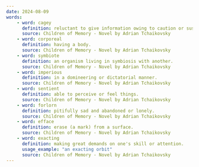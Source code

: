 ```yaml
---
date: 2024-08-09
words:
    - word: cagey
      definition: reluctant to give information owing to caution or suspicion.
      source: Children of Memory - Novel by Adrian Tchaikovsky
    - word: corporeal
      definition: having a body.
      source: Children of Memory - Novel by Adrian Tchaikovsky
    - word: symbiote
      definition: an organism living in symbiosis with another.
      source: Children of Memory - Novel by Adrian Tchaikovsky
    - word: imperious
      definition: in a domineering or dictatorial manner.
      source: Children of Memory - Novel by Adrian Tchaikovsky
    - word: sentient
      definition: able to perceive or feel things.
      source: Children of Memory - Novel by Adrian Tchaikovsky
    - word: forlorn
      definition: pitifully sad and abandoned or lonely.
      source: Children of Memory - Novel by Adrian Tchaikovsky
    - word: efface
      definition: erase (a mark) from a surface.
      source: Children of Memory - Novel by Adrian Tchaikovsky
    - word: exacting
      definition: making great demands on one's skill or attention.
      usage_example: "an exacting orbit"
      source: Children of Memory - Novel by Adrian Tchaikovsky
---
```

